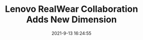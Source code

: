 ---
"title": "Lenovo RealWear Collaboration Adds New Dimension"
"date": "2021-9-13 16:24:55"
"feed_name": "INDUSTRYWEEK"
"feed_website": "https://www.industryweek.com/"
"feed_rss": "https://www.industryweek.com/__rss/website-scheduled-content.xml?input=%7B%22sectionAlias%22%3A%22home%22%7D"
"link": "https://www.industryweek.com/technology-and-iiot/article/21175154/lenovo-realwear-collaboration-adds-new-dimension"
"file": "_posts/2021-1-1-8426279a38057c9d4f5b95963da07cc2babe58fc.md"
"accident": "0"
"drilling": "0"
---